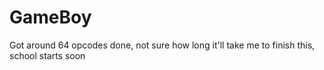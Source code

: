 # GameBoy

Got around 64 opcodes done, not sure how long it'll take me to finish this, school starts soon
